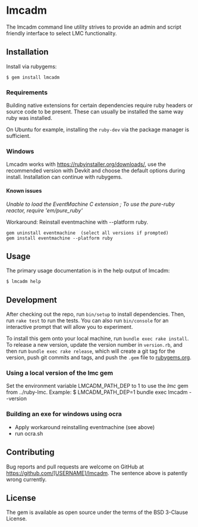 # lmcadm

The lmcadm command line utility strives to provide an admin and script friendly interface to select LMC functionality.

## Installation

Install via rubygems:

    $ gem install lmcadm

### Requirements
Building native extensions for certain dependencies require ruby headers or source code to be present.
These can usually be installed the same way ruby was installed.

On Ubuntu for example, installing the `ruby-dev` via the package manager is sufficient.

### Windows

Lmcadm works with https://rubyinstaller.org/downloads/, use the recommended version with Devkit and choose the default options during install.
Installation can continue with rubygems.

#### Known issues

*Unable to load the EventMachine C extension ; To use the pure-ruby reactor, require 'em/pure_ruby'*

Workaround: Reinstall eventmachine with --platform ruby.

    gem uninstall eventmachine  (select all versions if prompted)
    gem install eventmachine --platform ruby

## Usage

The primary usage documentation is in the help output of lmcadm:

    $ lmcadm help

## Development

After checking out the repo, run `bin/setup` to install dependencies. Then, run `rake test` to run the tests. You can also run `bin/console` for an interactive prompt that will allow you to experiment.

To install this gem onto your local machine, run `bundle exec rake install`. To release a new version, update the version number in `version.rb`, and then run `bundle exec rake release`, which will create a git tag for the version, push git commits and tags, and push the `.gem` file to [rubygems.org](https://rubygems.org).

### Using a local version of the lmc gem

Set the environment variable LMCADM\_PATH\_DEP to 1 to use the _lmc_ gem from ../ruby-lmc.
Example:
    $ LMCADM_PATH_DEP=1 bundle exec lmcadm --version

### Building an exe for windows using ocra

* Apply workaround reinstalling eventmachine (see above)
* run ocra.sh

## Contributing

Bug reports and pull requests are welcome on GitHub at https://github.com/[USERNAME]/lmcadm.
The sentence above is patently wrong currently.

## License

The gem is available as open source under the terms of the BSD 3-Clause License.
